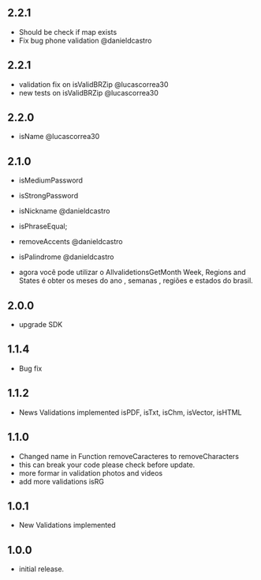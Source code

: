 ## 2.2.1
* Should be check if map exists
* Fix bug phone validation @danieldcastro

## 2.2.1
* validation fix on isValidBRZip @lucascorrea30
* new tests on isValidBRZip @lucascorrea30

## 2.2.0
* isName @lucascorrea30

## 2.1.0
*  isMediumPassword
*  isStrongPassword
*  isNickname @danieldcastro
*  isPhraseEqual;
*  removeAccents @danieldcastro 
*  isPalindrome @danieldcastro 

* agora você pode utilizar o AllvalidetionsGetMonth Week, Regions and States é obter
os meses do ano , semanas , regiões e estados do brasil. 

## 2.0.0

* upgrade SDK

## 1.1.4

* Bug fix

## 1.1.2

* News Validations implemented isPDF, isTxt, isChm, isVector, isHTML

## 1.1.0

* Changed name in  Function removeCaracteres to removeCharacters
* this can break your code please check before update.
* more formar in validation photos and videos 
* add more validations isRG

## 1.0.1

* New Validations implemented

## 1.0.0

* initial release.
